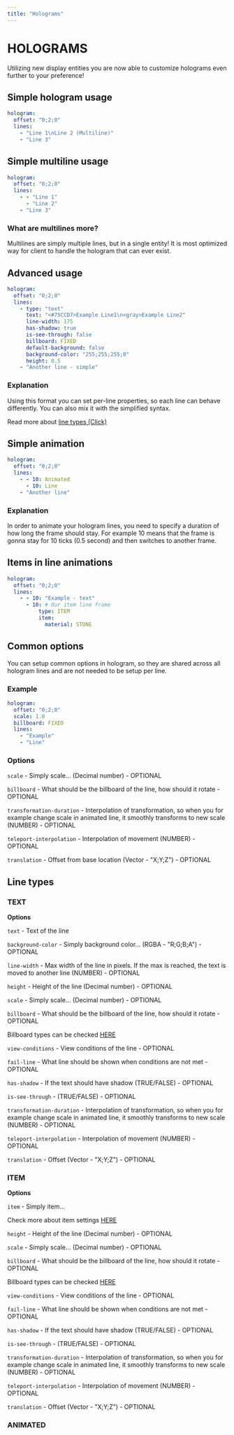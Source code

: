 ```yaml
---
title: "Holograms"
---
```

# HOLOGRAMS

Utilizing new display entities you are now able to customize holograms even further to your preference! 

## Simple hologram usage
```yml
hologram:
  offset: "0;2;0"
  lines:
    - "Line 1\nLine 2 (Multiline)"
    - "Line 3"
```

## Simple multiline usage
```yml
hologram:
  offset: "0;2;0"
  lines:
    - - "Line 1"
      - "Line 2"
    - "Line 3"
```

### What are multilines more?
Multilines are simply multiple lines, but in a single entity!
It is most optimized way for client to handle the hologram that can ever exist.

## Advanced usage
```yml
hologram:
  offset: "0;2;0"
  lines:
    - type: "text"
      text: "<#75CCD7>Example Line1\n<gray>Example Line2"
      line-width: 175
      has-shadow: true
      is-see-through: false
      billboard: FIXED
      default-background: false
      background-color: "255;255;255;0"
      height: 0.5
    - "Another line - simple"
```

### Explanation
Using this format you can set per-line properties, so each line can behave differently.
You can also mix it with the simplified syntax.

Read more about [line types (Click)](#line-types)

## Simple animation
```yml
hologram:
  offset: "0;2;0"
  lines:
    - - 10: Animated
      - 10: Line
    - "Another line"
```

### Explanation
In order to animate your hologram lines, you need to specify a duration of how long the frame should stay.
For example 10 means that the frame is gonna stay for 10 ticks (0.5 second) and then switches to another frame.

## Items in line animations
```yml
hologram:
  offset: "0;2;0"
  lines:
    - - 10: "Example - text"
      - 10: # Our item line frame
          type: ITEM
          item:
            material: STONE
```

## Common options
You can setup common options in hologram, so they are shared across all hologram lines and are not needed to be setup per line.

### Example
```yml
hologram:
  offset: "0;2;0"
  scale: 1.0
  billboard: FIXED
  lines:
    - "Example"
    - "Line"
```

### Options
``scale`` - Simply scale... (Decimal number) - OPTIONAL

``billboard`` - What should be the billboard of the line, how should it rotate - OPTIONAL

``transformation-duration`` - Interpolation of transformation, so when you for example change scale in animated line, it smoothly transforms to new scale (NUMBER) - OPTIONAL

``teleport-interpolation`` - Interpolation of movement (NUMBER) - OPTIONAL

``translation`` - Offset from base location (Vector - "X;Y;Z") - OPTIONAL

## Line types

### TEXT

**Options**

``text`` - Text of the line

``background-color`` - Simply background color... (RGBA - "R;G;B;A") - OPTIONAL

``line-width`` - Max width of the line in pixels. If the max is reached, the text is moved to another line (NUMBER) - OPTIONAL

``height`` - Height of the line (Decimal number) - OPTIONAL

``scale`` - Simply scale... (Decimal number) - OPTIONAL

``billboard`` - What should be the billboard of the line, how should it rotate - OPTIONAL

Billboard types can be checked [HERE](https://hub.spigotmc.org/javadocs/spigot/org/bukkit/entity/Display.Billboard.html)

``view-conditions`` - View conditions of the line - OPTIONAL

``fail-line`` - What line should be shown when conditions are not met - OPTIONAL

``has-shadow`` - If the text should have shadow (TRUE/FALSE) - OPTIONAL

``is-see-through`` - (TRUE/FALSE) - OPTIONAL

``transformation-duration`` - Interpolation of transformation, so when you for example change scale in animated line, it smoothly transforms to new scale (NUMBER) - OPTIONAL

``teleport-interpolation`` - Interpolation of movement (NUMBER) - OPTIONAL

``translation`` - Offset (Vector - "X;Y;Z") - OPTIONAL

### ITEM

**Options**

``item`` - Simply item...

Check more about item settings [HERE](https://docs.aquatic.gg/aquaticcrates/miscellaneous/itemsettings)

``height`` - Height of the line (Decimal number) - OPTIONAL

``scale`` - Simply scale... (Decimal number) - OPTIONAL

``billboard`` - What should be the billboard of the line, how should it rotate - OPTIONAL

Billboard types can be checked [HERE](https://hub.spigotmc.org/javadocs/spigot/org/bukkit/entity/Display.Billboard.html)

``view-conditions`` - View conditions of the line - OPTIONAL

``fail-line`` - What line should be shown when conditions are not met - OPTIONAL

``has-shadow`` - If the text should have shadow (TRUE/FALSE) - OPTIONAL

``is-see-through`` - (TRUE/FALSE) - OPTIONAL

``transformation-duration`` - Interpolation of transformation, so when you for example change scale in animated line, it smoothly transforms to new scale (NUMBER) - OPTIONAL

``teleport-interpolation`` - Interpolation of movement (NUMBER) - OPTIONAL

``translation`` - Offset (Vector - "X;Y;Z") - OPTIONAL

### ANIMATED